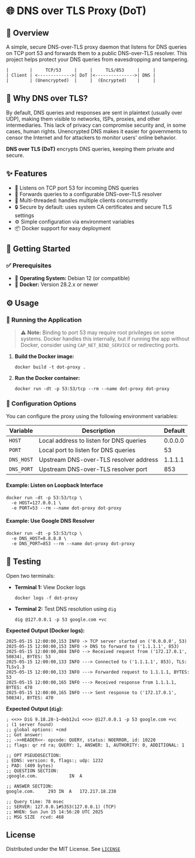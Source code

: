 # 🌐 DNS over TLS Proxy (DoT)

## 📖 Overview

A simple, secure DNS-over-TLS proxy daemon that listens for DNS queries on TCP port 53 and forwards them to a public DNS-over-TLS resolver. This project helps protect your DNS queries from eavesdropping and tampering.

```
|        |     TCP/53     |     |     TLS/853     |     |
| Client | <------------->| DoT |<--------------->| DNS |
|        | (Unencrypted)  |     |  (Encrypted)    |     |
```

## 🔐 Why DNS over TLS?

By default, DNS queries and responses are sent in plaintext (usually over UDP), making them visible to networks, ISPs, proxies, and other intermediaries. This lack of privacy can compromise security and, in some cases, human rights. Unencrypted DNS makes it easier for governments to censor the Internet and for attackers to monitor users' online behavior.

**DNS over TLS (DoT)** encrypts DNS queries, keeping them private and secure.

## ✨ Features

- 🧠 Listens on TCP port 53 for incoming DNS queries
- 🔁 Forwards queries to a configurable DNS-over-TLS resolver
- 🧵 Multi-threaded: handles multiple clients concurrently
- 🔒 Secure by default: uses system CA certificates and secure TLS settings
- ⚙️ Simple configuration via environment variables
- 📦 Docker support for easy deployment

## 🚀 Getting Started

### ✅ Prerequisites

- 🐧 **Operating System:** Debian 12 (or compatible)
- 🐳 **Docker:** Version 28.2.x or newer

## ⚙️ Usage

### 🏁 Running the Application

> ⚠️ **Note:** Binding to port 53 may require root privileges on some systems. Docker handles this internally, but if running the app without Docker, consider using `CAP_NET_BIND_SERVICE` or redirecting ports.

1. **Build the Docker image:**
   ```
   docker build -t dot-proxy .
   ```

2. **Run the Docker container:**
   ```
   docker run -dt -p 53:53/tcp --rm --name dot-proxy dot-proxy
   ```

### 🧩 Configuration Options

You can configure the proxy using the following environment variables:

| Variable   | Description                                 | Default     |
|------------|---------------------------------------------|-------------|
| `HOST`     | Local address to listen for DNS queries     | 0.0.0.0     |
| `PORT`     | Local port to listen for DNS queries        | 53          |
| `DNS_HOST` | Upstream DNS-over-TLS resolver address      | 1.1.1.1     |
| `DNS_PORT` | Upstream DNS-over-TLS resolver port         | 853         |

#### Example: Listen on Loopback Interface

```
docker run -dt -p 53:53/tcp \
  -e HOST=127.0.0.1 \
  -e PORT=53 --rm --name dot-proxy dot-proxy
```

#### Example: Use Google DNS Resolver

```
docker run -dt -p 53:53/tcp \
  -e DNS_HOST=8.8.8.8 \
  -e DNS_PORT=853 --rm --name dot-proxy dot-proxy
```

## 🧪 Testing

Open two terminals:

- **Terminal 1:** View Docker logs
   ```
   docker logs -f dot-proxy
   ```
- **Terminal 2:** Test DNS resolution using `dig`
   ```
   dig @127.0.0.1 -p 53 google.com +vc
   ```

**Expected Output (Docker logs):**
```
2025-05-15 12:00:00,153 INFO -> TCP server started on ('0.0.0.0', 53)
2025-05-15 12:00:00,153 INFO -> DNS to forward to ('1.1.1.1', 853)
2025-05-15 12:00:00,084 INFO --> Received request from ('172.17.0.1', 50834), BYTES: 53
2025-05-15 12:00:00,133 INFO ---> Connected to ('1.1.1.1', 853), TLS: TLSv1.3
2025-05-15 12:00:00,133 INFO ---> Forwarded request to 1.1.1.1, BYTES: 53
2025-05-15 12:00:00,165 INFO ---> Received response from 1.1.1.1, BYTES: 470
2025-05-15 12:00:00,165 INFO ---> Sent response to ('172.17.0.1', 50834), BYTES: 470
```

**Expected Output (`dig`):**
```
; <<>> DiG 9.18.28-1~deb12u1 <<>> @127.0.0.1 -p 53 google.com +vc
; (1 server found)
;; global options: +cmd
;; Got answer:
;; ->>HEADER<<- opcode: QUERY, status: NOERROR, id: 10220
;; flags: qr rd ra; QUERY: 1, ANSWER: 1, AUTHORITY: 0, ADDITIONAL: 1

;; OPT PSEUDOSECTION:
; EDNS: version: 0, flags:; udp: 1232
; PAD: (409 bytes)
;; QUESTION SECTION:
;google.com.			IN	A

;; ANSWER SECTION:
google.com.		293	IN	A	172.217.18.238

;; Query time: 78 msec
;; SERVER: 127.0.0.1#5353(127.0.0.1) (TCP)
;; WHEN: Sun Jun 15 14:56:20 UTC 2025
;; MSG SIZE  rcvd: 468
```

## License

Distributed under the MIT License. See [`LICENSE`](LICENSE)

